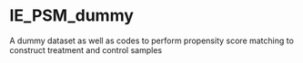 # IE_PSM_dummy
A dummy dataset as well as codes to perform propensity score matching to construct treatment and control samples 
